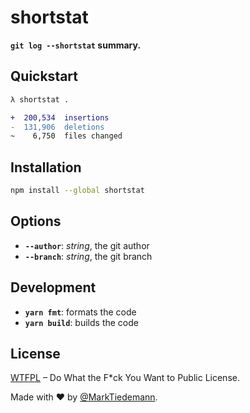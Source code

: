 # shortstat

**`git log --shortstat` summary.**

## Quickstart

```diff
λ shortstat .

+  200,534  insertions
-  131,906  deletions
~    6,750  files changed
```

## Installation

```sh
npm install --global shortstat
```

## Options

* **`--author`**: _string_, the git author
* **`--branch`**: _string_, the git branch

## Development

* **`yarn fmt`**: formats the code
* **`yarn build`**: builds the code

## License

[WTFPL](http://www.wtfpl.net/) – Do What the F\*ck You Want to Public License.

Made with ❤️ by [@MarkTiedemann](https://twitter.com/MarkTiedemannDE).
